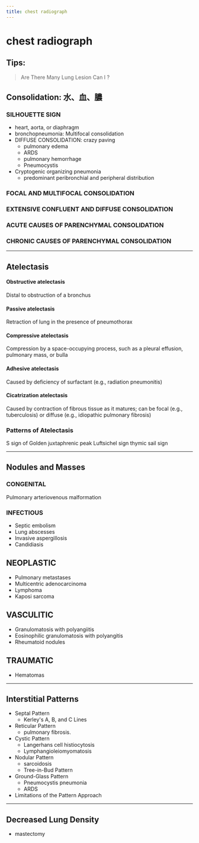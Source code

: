 ```yaml
---
title: chest radiograph
---
```

# chest radiograph

## Tips:
> Are There Many Lung Lesion
> Can I ?

## Consolidation: 水、血、膿
### SILHOUETTE SIGN
* heart, aorta, or diaphragm
* bronchopneumonia: Multifocal consolidation
* DIFFUSE CONSOLIDATION: crazy paving
	* pulmonary edema
	* ARDS
	* pulmonary hemorrhage
	* Pneumocystis
* Cryptogenic organizing pneumonia
	* predominant peribronchial and peripheral distribution
### FOCAL AND MULTIFOCAL CONSOLIDATION
### EXTENSIVE CONFLUENT AND DIFFUSE CONSOLIDATION
### ACUTE CAUSES OF PARENCHYMAL CONSOLIDATION
### CHRONIC CAUSES OF PARENCHYMAL CONSOLIDATION

---

## Atelectasis

#### Obstructive atelectasis
Distal to obstruction of a bronchus
#### Passive atelectasis
Retraction of lung in the presence of pneumothorax
#### Compressive atelectasis
Compression by a space-occupying process, such as a pleural effusion, pulmonary mass, or bulla
#### Adhesive atelectasis
Caused by deficiency of surfactant (e.g., radiation pneumonitis)
#### Cicatrization atelectasis
Caused by contraction of fibrous tissue as it matures; can be focal (e.g., tuberculosis) or diffuse (e.g., idiopathic pulmonary fibrosis)

### Patterns of Atelectasis
S sign of Golden
juxtaphrenic peak
Luftsichel sign
thymic sail sign

---

## Nodules and Masses
### CONGENITAL
Pulmonary arteriovenous malformation
### INFECTIOUS
* Septic embolism
* Lung abscesses
* Invasive aspergillosis
* Candidiasis
## NEOPLASTIC
* Pulmonary metastases
* Multicentric adenocarcinoma
* Lymphoma
* Kaposi sarcoma
## VASCULITIC
* Granulomatosis with polyangiitis
* Eosinophilic granulomatosis with polyangitis
* Rheumatoid nodules
## TRAUMATIC
* Hematomas

---

## Interstitial Patterns
* Septal Pattern
	* Kerley's A, B, and C Lines
* Reticular Pattern
	* pulmonary fibrosis.
* Cystic Pattern
	* Langerhans cell histiocytosis
	* Lymphangioleiomyomatosis
* Nodular Pattern
	* sarcoidosis
	* Tree-in-Bud Pattern
* Ground-Glass Pattern
	* Pneumocystis pneumonia
	* ARDS
* Limitations of the Pattern Approach
---

## Decreased Lung Density
* mastectomy
